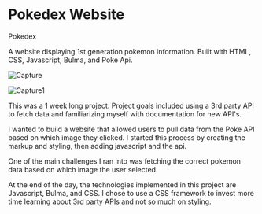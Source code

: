 # Pokedex Website

Pokedex

A website displaying 1st generation pokemon information. Built with HTML, CSS, Javascript, Bulma, and Poke Api.

![Capture](https://user-images.githubusercontent.com/86453531/171065851-a1ac39bc-2c14-41c0-adbc-0f86c7620167.PNG)


![Capture1](https://user-images.githubusercontent.com/86453531/171065891-f1075b51-1d18-42d5-a88d-769868a66a36.PNG)

This was a 1 week long project. Project goals included using a 3rd party API to fetch data and familiarizing myself with documentation for new API's. 

I wanted to build a website that allowed users to pull data from the Poke API based on which image they clicked. I started this process by creating the markup
and styling, then adding javascript and the api. 

One of the main challenges I ran into was fetching the correct pokemon data based on which image the user selected.

At the end of the day, the technologies implemented in this project are Javascript, Bulma, and CSS. I chose to use a CSS framework to invest more time learning about 
3rd party APIs and not so much on styling.

